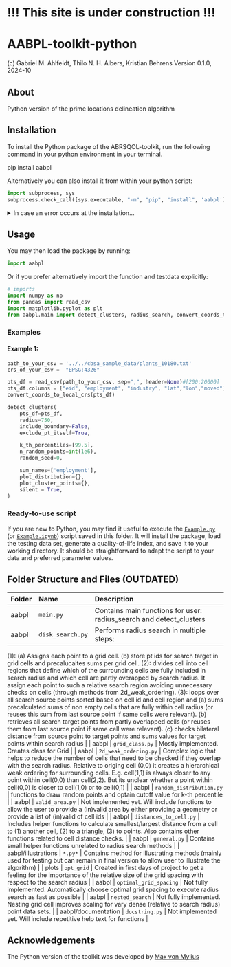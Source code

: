 # !!! This site is under construction !!!

# AABPL-toolkit-python
(c) Gabriel M. Ahlfeldt, Thilo N. H. Albers, Kristian Behrens Version 0.1.0, 2024-10


## About
Python version of the prime locations delineation algorithm

## Installation
To install the Python package of the ABRSQOL-toolkit, run the following command in your python environment in your terminal. 

pip install aabpl

Alternatively you can also install it from within your python script:
```python
import subprocess, sys
subprocess.check_call([sys.executable, "-m", "pip", "install", 'aabpl'])
```
<details>
<summary>In case an error occurs at the installation...</summary>

with an erorr message like 'metadata-generation-failed', it is likely caused by incompatabile versions of `setuptools` and `packaging`. 
This can be fixed by upgrading `setuptools` and `packaging` to compatible versions:
```console
pip install --upgrade setuptools>=74.1.1
pip install --upgrade packaging>=22.0
```
Or by downgrading `setuptools`:
```console
pip install --upgrade setuptools==70.0.0
```

</details>



## Usage
You may then load the package by running:
```python
import aabpl
```
Or if you prefer alternatively import the function and testdata explicitly:
```python
# imports 
import numpy as np
from pandas import read_csv
import matplotlib.pyplot as plt 
from aabpl.main import detect_clusters, radius_search, convert_coords_to_local_crs
```

### Examples
#### Example 1:
```python
path_to_your_csv = '../../cbsa_sample_data/plants_10180.txt'
crs_of_your_csv =  "EPSG:4326"

pts_df = read_csv(path_to_your_csv, sep=",", header=None)#[200:20000]
pts_df.columns = ["eid", "employment", "industry", "lat","lon","moved"]
convert_coords_to_local_crs(pts_df)

detect_clusters(
    pts_df=pts_df,
    radius=750,
    include_boundary=False,
    exclude_pt_itself=True,

    k_th_percentiles=[99.5],
    n_random_points=int(1e6),
    random_seed=0,

    sum_names=['employment'],
    plot_distribution={},
    plot_cluster_points={},
    silent = True,
)
```


### Ready-to-use script

If you are new to Python, you may find it useful to execute the [`Example.py`](https://github.com/Ahlfeldt/ABRSQOL-toolkit-python/blob/main/Example.py) (or [`Example.ipynb`](https://github.com/Ahlfeldt/ABRSQOL-toolkit-python/blob/main/Example.ipynb)) script saved in this folder. It will install the package, load the testing data set, generate a quality-of-life index, and save it to your working directory.  It should be straightforward to adapt the script to your data and preferred parameter values.

## Folder Structure and Files (OUTDATED)

Folder | Name  | Description |
|:------------------------|:-----------------------|:----------------------------------------------------------------------------------|
| aabpl | `main.py` | Contains main functions for user: radius_search and detect_clusters   |
| aabpl | `disk_search.py` | Performs radius search in multiple steps: 
(1): 
    (a) Assigns each point to a grid cell. 
    (b) store pt ids for search target in grid cells and precalucaltes sums per grid cell. 
(2): divides cell into cell regions that define which of the surrounding cells are fully included in search radius and which cell are partly overapped by search radius. It assign each point to such a relative search region avoiding unnecessary checks on cells (through methods from 2d_weak_ordering). 
(3): loops over all search source points sorted based on cell id and cell region and 
    (a) sums precalculated sums of non empty cells that are fully within cell radius (or reuses this sum from last source point if same cells were relevant). 
    (b) retrieves all search target points from partly overlapped cells (or reuses them from last source point if same cell were relevant).
    (c) checks bilateral distance from source point to target points and sums values for target points within search radius |
| aabpl | `grid_class.py` | Mostly implemented. Creates class for Grid  |
| aabpl | `2d_weak_ordering.py` | Complex logic that helps to reduce the number of cells that need to be checked if they overlap with the search radius. Relative to origing cell (0,0) it creates a hierarchical weak ordering for surrounding cells. E.g. cell(1,1) is always closer to any point within cell(0,0) than cell(2,2). But its unclear whether a point within cell(0,0) is closer to cell(1,0) or to cell(0,1) |
| aabpl | `random_distribution.py` | functions to draw random points and optain cutoff value for k-th percentile |
| aabpl | `valid_area.py` | Not implemented yet. Will include functions to allow the user to provide a (in)valid area by either providing a geometry or provide a list of (in)valid of cell ids  |
| aabpl | `distances_to_cell.py` | Includes helper functions to calculate smallest/largest distance from a cell to (1) another cell, (2) to a triangle, (3) to points. Also contains other functions related to cell distance checks. |
| aabpl | `general.py` | Contains small helper functions unrelated to radius search methods |
| aabpl/illustrations | `*.py*` | Contains method for illustrating methods (mainly used for testing but can remain in final version to allow user to illustrate the algorithm) |
| plots | `opt_grid` | Created in first days of project to get a feeling for the importance of the relative size of the grid spacing with respect to the search radius |
| aabpl | `optimal_grid_spacing` | Not fully implemented. Automatically choose optimal grid spacing to execute radius search as fast as possible |
| aabpl | `nested_search` | Not fully implemented. Nesting grid cell improves scaling for vary dense (relative to search radius) point data sets. |
| aabpl/documentation | `docstring.py` | Not implemented yet. Will include repetitive help text for functions |


## Acknowledgements
The Python version of the toolkit was developed by [Max von Mylius](https://github.com/maximylius)
